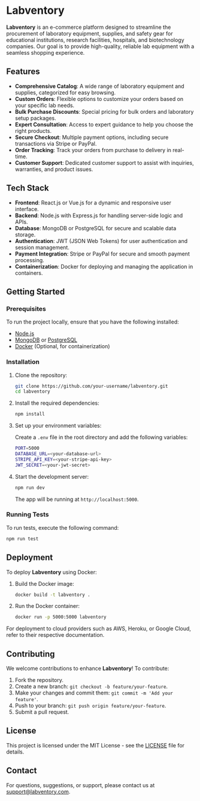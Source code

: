 # Labventory

**Labventory** is an e-commerce platform designed to streamline the procurement of laboratory equipment, supplies, and safety gear for educational institutions, research facilities, hospitals, and biotechnology companies. Our goal is to provide high-quality, reliable lab equipment with a seamless shopping experience.

## Features

- **Comprehensive Catalog**: A wide range of laboratory equipment and supplies, categorized for easy browsing.
- **Custom Orders**: Flexible options to customize your orders based on your specific lab needs.
- **Bulk Purchase Discounts**: Special pricing for bulk orders and laboratory setup packages.
- **Expert Consultation**: Access to expert guidance to help you choose the right products.
- **Secure Checkout**: Multiple payment options, including secure transactions via Stripe or PayPal.
- **Order Tracking**: Track your orders from purchase to delivery in real-time.
- **Customer Support**: Dedicated customer support to assist with inquiries, warranties, and product issues.

## Tech Stack

- **Frontend**: React.js or Vue.js for a dynamic and responsive user interface.
- **Backend**: Node.js with Express.js for handling server-side logic and APIs.
- **Database**: MongoDB or PostgreSQL for secure and scalable data storage.
- **Authentication**: JWT (JSON Web Tokens) for user authentication and session management.
- **Payment Integration**: Stripe or PayPal for secure and smooth payment processing.
- **Containerization**: Docker for deploying and managing the application in containers.

## Getting Started

### Prerequisites

To run the project locally, ensure that you have the following installed:

- [Node.js](https://nodejs.org/)
- [MongoDB](https://www.mongodb.com/) or [PostgreSQL](https://www.postgresql.org/)
- [Docker](https://www.docker.com/) (Optional, for containerization)

### Installation

1. Clone the repository:

   ```bash
   git clone https://github.com/your-username/labventory.git
   cd labventory
   ```

2. Install the required dependencies:

   ```bash
   npm install
   ```

3. Set up your environment variables:

   Create a `.env` file in the root directory and add the following variables:

   ```bash
   PORT=5000
   DATABASE_URL=<your-database-url>
   STRIPE_API_KEY=<your-stripe-api-key>
   JWT_SECRET=<your-jwt-secret>
   ```

4. Start the development server:

   ```bash
   npm run dev
   ```

   The app will be running at `http://localhost:5000`.

### Running Tests

To run tests, execute the following command:

```bash
npm run test
```

## Deployment

To deploy **Labventory** using Docker:

1. Build the Docker image:

   ```bash
   docker build -t labventory .
   ```

2. Run the Docker container:

   ```bash
   docker run -p 5000:5000 labventory
   ```

For deployment to cloud providers such as AWS, Heroku, or Google Cloud, refer to their respective documentation.

## Contributing

We welcome contributions to enhance **Labventory**! To contribute:

1. Fork the repository.
2. Create a new branch: `git checkout -b feature/your-feature`.
3. Make your changes and commit them: `git commit -m 'Add your feature'`.
4. Push to your branch: `git push origin feature/your-feature`.
5. Submit a pull request.

## License

This project is licensed under the MIT License - see the [LICENSE](LICENSE) file for details.

## Contact

For questions, suggestions, or support, please contact us at [support@labventory.com](mailto:support@labventory.com).